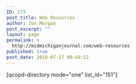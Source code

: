 ```yaml
---
ID: 173
post_title: Web Resources
author: Jon Morgan
post_excerpt: ""
layout: page
permalink: >
  http://midmichiganjournal.com/web-resources
published: true
post_date: 2018-07-27 00:48:52
---
```

<!-- wp:paragraph -->
<p>[qcopd-directory mode="one" list_id="151"]</p>
<!-- /wp:paragraph -->